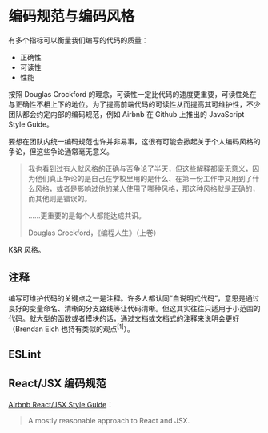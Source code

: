 # 编码规范与编码风格

有多个指标可以衡量我们编写的代码的质量：

+ 正确性
+ 可读性
+ 性能

按照 Douglas Crockford 的理念，可读性一定比代码的速度更重要，可读性处在与正确性不相上下的地位。为了提高前端代码的可读性从而提高其可维护性，不少团队都会约定内部的编码规范，例如 Airbnb 在 Github 上推出的 JavaScript Style Guide。

要想在团队内统一编码规范也许并非易事，这很有可能会掀起关于个人编码风格的争论，但这些争论通常毫无意义。

> 我也看到过有人就风格的正确与否争论了半天，但这些解释都毫无意义，因为他们真正争论的是自己在学校里用的是什么、在第一份工作中又用到了什么风格，或者是影响过他的某人使用了哪种风格，那这种风格就是正确的，而其他则是错误的。
>
> ……更重要的是每个人都能达成共识。
>
> Douglas Crockford，《编程人生》（上卷）

K&R 风格。

## 注释

编写可维护代码的关键点之一是注释。许多人都认同“自说明式代码”，意思是通过良好的变量命名、清晰的分支路线等让代码清晰。但这其实往往只适用于小范围的代码。就大型的函数或者模块的话，通过文档或文档式的注释来说明会更好（Brendan Eich 也持有类似的观点<sup>[1]</sup>）。


## ESLint

## React/JSX 编码规范

[Airbnb React/JSX Style Guide](https://github.com/airbnb/javascript/tree/master/react)：

> A mostly reasonable approach to React and JSX.

